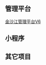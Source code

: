 <!--
 * @Descripttion: 
 * @Author: wangjan
 * @Date: 2021-11-05 11:23:37
 * @LastEditors: voanit
 * @LastEditTime: 2021-11-05 11:35:38
-->
## 管理平台

[金沙江管理平台V6](/金沙江管理平台V6/index.html)

## 小程序

## 其它项目